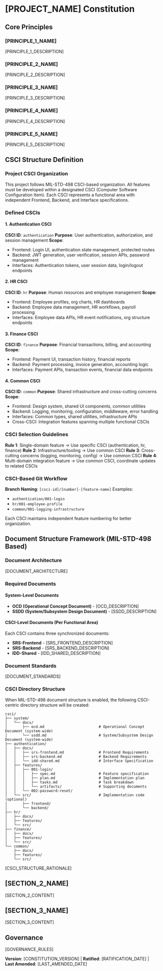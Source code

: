 # [PROJECT_NAME] Constitution
<!-- Example: Spec Constitution, TaskFlow Constitution, etc. -->

## Core Principles

### [PRINCIPLE_1_NAME]
<!-- Example: I. Library-First -->
[PRINCIPLE_1_DESCRIPTION]
<!-- Example: Every feature starts as a standalone library; Libraries must be self-contained, independently testable, documented; Clear purpose required - no organizational-only libraries -->

### [PRINCIPLE_2_NAME]
<!-- Example: II. CLI Interface -->
[PRINCIPLE_2_DESCRIPTION]
<!-- Example: Every library exposes functionality via CLI; Text in/out protocol: stdin/args → stdout, errors → stderr; Support JSON + human-readable formats -->

### [PRINCIPLE_3_NAME]
<!-- Example: III. Test-First (NON-NEGOTIABLE) -->
[PRINCIPLE_3_DESCRIPTION]
<!-- Example: TDD mandatory: Tests written → User approved → Tests fail → Then implement; Red-Green-Refactor cycle strictly enforced -->

### [PRINCIPLE_4_NAME]
<!-- Example: IV. Integration Testing -->
[PRINCIPLE_4_DESCRIPTION]
<!-- Example: Focus areas requiring integration tests: New library contract tests, Contract changes, Inter-service communication, Shared schemas -->

### [PRINCIPLE_5_NAME]
<!-- Example: V. Observability, VI. Versioning & Breaking Changes, VII. Simplicity -->
[PRINCIPLE_5_DESCRIPTION]
<!-- Example: Text I/O ensures debuggability; Structured logging required; Or: MAJOR.MINOR.BUILD format; Or: Start simple, YAGNI principles -->

## CSCI Structure Definition

### Project CSCI Organization
This project follows MIL-STD-498 CSCI-based organization. All features must be developed within a designated CSCI (Computer Software Configuration Item). Each CSCI represents a functional area with independent Frontend, Backend, and Interface specifications.

### Defined CSCIs

#### 1. Authentication CSCI
**CSCI ID**: `authentication`
**Purpose**: User authentication, authorization, and session management
**Scope**:
- Frontend: Login UI, authentication state management, protected routes
- Backend: JWT generation, user verification, session APIs, password management
- Interfaces: Authentication tokens, user session data, login/logout endpoints

#### 2. HR CSCI
**CSCI ID**: `hr`
**Purpose**: Human resources and employee management
**Scope**:
- Frontend: Employee profiles, org charts, HR dashboards
- Backend: Employee data management, HR workflows, payroll processing
- Interfaces: Employee data APIs, HR event notifications, org structure endpoints

#### 3. Finance CSCI
**CSCI ID**: `finance`
**Purpose**: Financial transactions, billing, and accounting
**Scope**:
- Frontend: Payment UI, transaction history, financial reports
- Backend: Payment processing, invoice generation, accounting logic
- Interfaces: Payment APIs, transaction events, financial data endpoints

#### 4. Common CSCI
**CSCI ID**: `common`
**Purpose**: Shared infrastructure and cross-cutting concerns
**Scope**:
- Frontend: Design system, shared UI components, common utilities
- Backend: Logging, monitoring, configuration, middleware, error handling
- Interfaces: Common types, shared utilities, infrastructure APIs
- Cross-CSCI: Integration features spanning multiple functional CSCIs

### CSCI Selection Guidelines

**Rule 1**: Single-domain feature → Use specific CSCI (authentication, hr, finance)
**Rule 2**: Infrastructure/tooling → Use common CSCI
**Rule 3**: Cross-cutting concerns (logging, monitoring, config) → Use common CSCI
**Rule 4**: Multi-domain integration feature → Use common CSCI, coordinate updates to related CSCIs

### CSCI-Based Git Workflow

**Branch Naming**: `[csci-id]/[number]-[feature-name]`
Examples:
- `authentication/001-login`
- `hr/001-employee-profile`
- `common/001-logging-infrastructure`

Each CSCI maintains independent feature numbering for better organization.

## Document Structure Framework (MIL-STD-498 Based)

### Document Architecture
[DOCUMENT_ARCHITECTURE]
<!-- Example: This project follows MIL-STD-498 CSCI-based structure with system-level and CSCI-level documentation optimized for modular development and LLM code generation -->

### Required Documents

#### System-Level Documents
- **OCD (Operational Concept Document)** - [OCD_DESCRIPTION]
  <!-- Example: Provides business context and operational scenarios for the entire system -->
- **SSDD (System/Subsystem Design Document)** - [SSDD_DESCRIPTION]
  <!-- Example: Defines system-wide architecture, technology stack, and design principles -->

#### CSCI-Level Documents (Per Functional Area)
Each CSCI contains three synchronized documents:
- **SRS-Frontend** - [SRS_FRONTEND_DESCRIPTION]
  <!-- Example: Frontend-specific requirements for UI/UX and client-side logic -->
- **SRS-Backend** - [SRS_BACKEND_DESCRIPTION]
  <!-- Example: Backend-specific requirements for business logic and data processing -->
- **IDD-Shared** - [IDD_SHARED_DESCRIPTION]
  <!-- Example: Interface specification defining Frontend ↔ Backend communication contracts -->

### Document Standards
[DOCUMENT_STANDARDS]
<!-- Example: All documents follow MIL-STD-498 principles with CSCI-based modular organization for independent development and testing -->

### CSCI Directory Structure
When MIL-STD-498 document structure is enabled, the following CSCI-centric directory structure will be created:

```
csci/
├── system/
│   └── docs/
│       ├── ocd.md                         # Operational Concept Document (system-wide)
│       └── ssdd.md                        # System/Subsystem Design Document (system-wide)
├── authentication/
│   ├── docs/
│   │   ├── srs-frontend.md                # Frontend Requirements
│   │   ├── srs-backend.md                 # Backend Requirements
│   │   └── idd-shared.md                  # Interface Specification
│   ├── features/
│   │   ├── 001-login/
│   │   │   ├── spec.md                    # Feature specification
│   │   │   ├── plan.md                    # Implementation plan
│   │   │   ├── tasks.md                   # Task breakdown
│   │   │   └── artifacts/                 # Supporting documents
│   │   └── 002-password-reset/
│   └── src/                               # Implementation code (optional)
│       ├── frontend/
│       └── backend/
├── hr/
│   ├── docs/
│   ├── features/
│   └── src/
├── finance/
│   ├── docs/
│   ├── features/
│   └── src/
└── common/
    ├── docs/
    ├── features/
    └── src/
```

[CSCI_STRUCTURE_RATIONALE]
<!-- Example: CSCI-centric structure enables true modular development where each functional area (authentication, hr, finance, common) is self-contained with its own documentation, features, and implementation code. This supports independent development, testing, and deployment of CSCIs while maintaining clear separation of concerns. -->

## [SECTION_2_NAME]
<!-- Example: Additional Constraints, Security Requirements, Performance Standards, etc. -->

[SECTION_2_CONTENT]
<!-- Example: Technology stack requirements, compliance standards, deployment policies, etc. -->

## [SECTION_3_NAME]
<!-- Example: Development Workflow, Review Process, Quality Gates, etc. -->

[SECTION_3_CONTENT]
<!-- Example: Code review requirements, testing gates, deployment approval process, etc. -->

## Governance
<!-- Example: Constitution supersedes all other practices; Amendments require documentation, approval, migration plan -->

[GOVERNANCE_RULES]
<!-- Example: All PRs/reviews must verify compliance; Complexity must be justified; Use [GUIDANCE_FILE] for runtime development guidance -->

**Version**: [CONSTITUTION_VERSION] | **Ratified**: [RATIFICATION_DATE] | **Last Amended**: [LAST_AMENDED_DATE]
<!-- Example: Version: 2.1.1 | Ratified: 2025-06-13 | Last Amended: 2025-07-16 -->